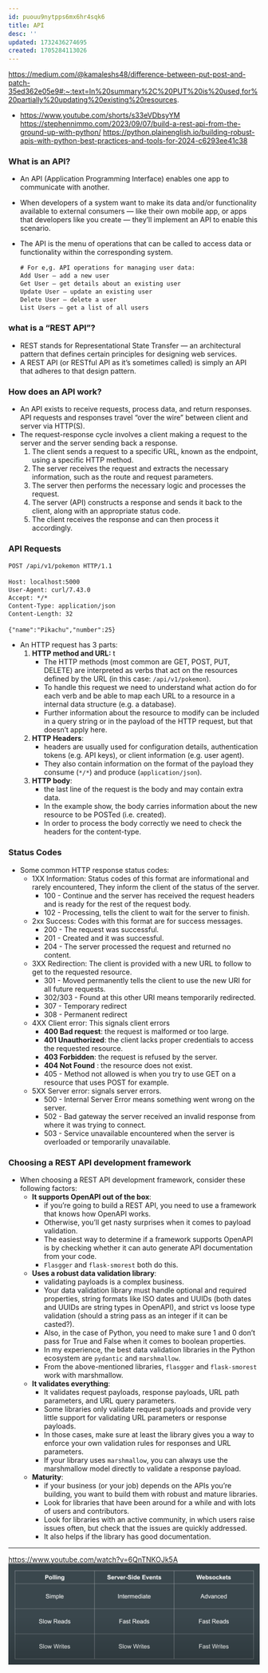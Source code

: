 ```yaml
---
id: puouu9nytpps6mx6hr4sqk6
title: API
desc: ''
updated: 1732436274695
created: 1705284113026
---
```

<https://medium.com/@kamaleshs48/difference-between-put-post-and-patch-35ed362e05e9#:~:text=In%20summary%2C%20PUT%20is%20used,for%20partially%20updating%20existing%20resources>.

- <https://www.youtube.com/shorts/s33eVDbsyYM>
<https://stephennimmo.com/2023/09/07/build-a-rest-api-from-the-ground-up-with-python/>
<https://python.plainenglish.io/building-robust-apis-with-python-best-practices-and-tools-for-2024-c6293ee41c38>

### What is an API?

- An API (Application Programming Interface) enables one app to communicate with another.
- When developers of a system want to make its data and/or functionality available to external consumers — like their own mobile app, or apps that developers like you create — they’ll implement an API to enable this scenario.
- The API is the menu of operations that can be called to access data or functionality within the corresponding system.

    ```raw
    # For e,g. API operations for managing user data:
    Add User – add a new user
    Get User – get details about an existing user
    Update User – update an existing user
    Delete User – delete a user
    List Users – get a list of all users
    ```

### what is a “REST API”?

- REST stands for Representational State Transfer — an architectural pattern that defines certain principles for designing web services.
- A REST API (or RESTful API as it’s sometimes called) is simply an API that adheres to that design pattern.

### How does an API work?

- An API exists to receive requests, process data, and return responses. API requests and responses travel “over the wire” between client and server via HTTP(S).
- The request-response cycle involves a client making a request to the server and the server sending back a response.
    1. The client sends a request to a specific URL, known as the endpoint, using a specific HTTP method.
    2. The server receives the request and extracts the necessary information, such as the route and request parameters.
    3. The server then performs the necessary logic and processes the request.
    4. The server (API) constructs a response and sends it back to the client, along with an appropriate status code.
    5. The client receives the response and can then process it accordingly.

### API Requests

```http
POST /api/v1/pokemon HTTP/1.1

Host: localhost:5000
User-Agent: curl/7.43.0
Accept: */*
Content-Type: application/json
Content-Length: 32

{"name":"Pikachu","number":25}
```

- An HTTP request has 3 parts:
    1. **HTTP method and URL:** t
        - The HTTP methods (most common are GET, POST, PUT, DELETE) are interpreted as verbs that act on the resources defined by the URL (in this case: `/api/v1/pokemon`).
        - To handle this request we need to understand what action do for each verb and be able to map each URL to a resource in a internal data structure (e.g. a database).
        - Further information about the resource to modify can be included in a query string or in the payload of the HTTP request, but that doesn’t apply here.
    2. **HTTP Headers**:
        - headers are usually used for configuration details, authentication tokens (e.g. API keys), or client information (e.g. user agent).
        - They also contain information on the format of the payload they consume (`*/*`) and produce (`application/json`).
    3. **HTTP body**:
        - the last line of the request is the body and may contain extra data.
        - In the example show, the body carries information about the new resource to be POSTed (i.e. created).
        - In order to process the body correctly we need to check the headers for the content-type.

### Status Codes

- Some common HTTP response status codes:
  - 1XX Information: Status codes of this format are informational and rarely encountered, They inform the client of the status of the server.
    - 100 - Continue and the server has received the request headers and is ready for the rest of the request body.
    - 102 - Processing, tells the client to wait for the server to finish.
  - 2xx Success: Codes with this format are for success messages.
    - 200 - The request was successful.
    - 201 - Created and it was successful.
    - 204 - The server processed the request and returned no content.
  - 3XX Redirection: The client is provided with a new URL to follow to get to the requested resource.
    - 301 - Moved permanently tells the client to use the new URI for all future requests.
    - 302/303 - Found at this other URI means temporarily redirected.
    - 307 - Temporary redirect
    - 308 - Permanent redirect
  - 4XX Client error: This signals client errors
    - **400 Bad request**: the request is malformed or too large.
    - **401 Unauthorized**: the client lacks proper credentials to access the requested resource.
    - **403 Forbidden**: the request is refused by the server.
    - **404 Not Found** : the resource does not exist.
    - 405 - Method not allowed is when you try to use GET on a resource that uses POST for example.
  - 5XX Server error: signals server errors.
    - 500 - Internal Server Error means something went wrong on the server.
    - 502 - Bad gateway the server received an invalid response from where it was trying to connect.
    - 503 - Service unavailable encountered when the server is overloaded or temporarily unavailable.

### Choosing a REST API development framework

- When choosing a REST API development framework, consider these following factors:
  - **It supports OpenAPI out of the box**:
    - if you’re going to build a REST API, you need to use a framework that knows how OpenAPI works.
    - Otherwise, you’ll get nasty surprises when it comes to payload validation.
    - The easiest way to determine if a framework supports OpenAPI is by checking whether it can auto generate API documentation from your code.
    - `Flasgger` and `flask-smorest` both do this.
  - **Uses a robust data validation library**:
    - validating payloads is a complex business.
    - Your data validation library must handle optional and required properties, string formats like ISO dates and UUIDs (both dates and UUIDs are string types in OpenAPI), and strict vs loose type validation (should a string pass as an integer if it can be casted?).
    - Also, in the case of Python, you need to make sure 1 and 0 don’t pass for True and False when it comes to boolean properties.
    - In my experience, the best data validation libraries in the Python ecosystem are `pydantic` and `marshmallow`.
    - From the above-mentioned libraries, `flasgger` and `flask-smorest` work with marshmallow.
  - **It validates everything**:
    - It validates request payloads, response payloads, URL path parameters, and URL query parameters.
    - Some libraries only validate request payloads and provide very little support for validating URL parameters or response payloads.
    - In those cases, make sure at least the library gives you a way to enforce your own validation rules for responses and URL parameters.
    - If your library uses `marshmallow`, you can always use the marshmallow model directly to validate a response payload.
  - **Maturity**:
    - if your business (or your job) depends on the APIs you’re building, you want to build them with robust and mature libraries.
    - Look for libraries that have been around for a while and with lots of users and contributors.
    - Look for libraries with an active community, in which users raise issues often, but check that the issues are quickly addressed.
    - It also helps if the library has good documentation.

---
<https://www.youtube.com/watch?v=6QnTNKOJk5A>
![alt text](image-8.png)
